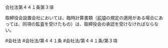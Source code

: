 会社法第４４１条第３項

取締役会設置会社においては、臨時計算書類（[前項](会社法＿＿＿＿第４４１条第２項)の規定の適用がある場合にあっては、同項の監査を受けたもの）は、取締役会の承認を受けなければならない。

#会社法
#会社法/第４４１条
#会社法/第４４１条/第３項
